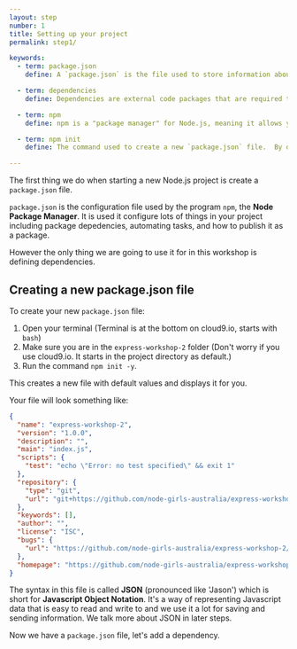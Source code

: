 ```yaml
---
layout: step
number: 1
title: Setting up your project
permalink: step1/

keywords:
  - term: package.json
    define: A `package.json` is the file used to store information about a Node.js project, such as its name and its dependencies. Read more [here](https://docs.npmjs.com/files/package.json).

  - term: dependencies
    define: Dependencies are external code packages that are required to run your project.

  - term: npm
    define: npm is a "package manager" for Node.js, meaning it allows you to easily install external packages (or chunks of code) published by others and use them in your project.

  - term: npm init
    define: The command used to create a new `package.json` file.  By default it will prompt the user for information, but using the `-y` flag will cause it to use the default values for each.

---
```


The first thing we do when starting a new Node.js project is create a `package.json` file.

`package.json` is the configuration file used by the program `npm`, the **Node Package Manager**.  It is used it configure lots of things in your project including package depedencies, automating tasks, and how to publish it as a package.  

However the only thing we are going to use it for in this workshop is defining dependencies.

## Creating a new package.json file

To create your new `package.json` file:

1. Open your terminal (Terminal is at the bottom on cloud9.io, starts with `bash`)
2. Make sure you are in the `express-workshop-2` folder (Don't worry if you use cloud9.io. It starts in the project directory as default.)
3. Run the command `npm init -y`.

This creates a new file with default values and displays it for you.  

Your file will look something like:

```json
{
  "name": "express-workshop-2",
  "version": "1.0.0",
  "description": "",
  "main": "index.js",
  "scripts": {
    "test": "echo \"Error: no test specified\" && exit 1"
  },
  "repository": {
    "type": "git",
    "url": "git+https://github.com/node-girls-australia/express-workshop-2.git"
  },
  "keywords": [],
  "author": "",
  "license": "ISC",
  "bugs": {
    "url": "https://github.com/node-girls-australia/express-workshop-2/issues"
  },
  "homepage": "https://github.com/node-girls-australia/express-workshop-2#readme"
}
```

The syntax in this file is called **JSON** (pronounced like 'Jason') which is short for **Javascript Object Notation**. It's a way of representing Javascript data that is easy to read and write to and we use it a lot for saving and sending information.  We talk more about JSON in later steps.

Now we have a `package.json` file, let's add a dependency.
